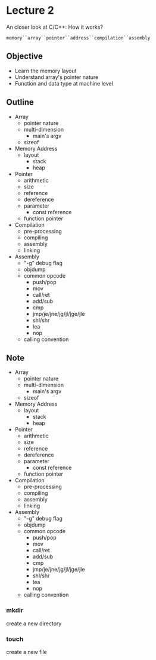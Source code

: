 # Lecture 2

An closer look at C/C++: How it works?

`memory``array``pointer``address``compilation``assembly`

## Objective

- Learn the memory layout
- Understand array's pointer nature
- Function and data type at machine level

## Outline

- Array
  - pointer nature
  - multi-dimension
    - main's argv
  - sizeof
- Memory Address
  - layout
    - stack
    - heap
- Pointer
  - arithmetic
  - size
  - reference
  - dereference
  - parameter
    - const reference
  - function pointer
- Compilation
  - pre-processing
  - compiling
  - assembly
  - linking
- Assembly
  - "-g" debug flag
  - objdump
  - common opcode
    - push/pop
    - mov
    - call/ret
    - add/sub
    - cmp
    - jmp/je/jne/jg/jl/jge/jle
    - shl/shr
    - lea
    - nop
  - calling convention
  
## Note
  
- Array
  - pointer nature
  - multi-dimension
    - main's argv
  - sizeof
- Memory Address
  - layout
    - stack
    - heap
- Pointer
  - arithmetic
  - size
  - reference
  - dereference
  - parameter
    - const reference
  - function pointer
- Compilation
  - pre-processing
  - compiling
  - assembly
  - linking
- Assembly
  - "-g" debug flag
  - objdump
  - common opcode
    - push/pop
    - mov
    - call/ret
    - add/sub
    - cmp
    - jmp/je/jne/jg/jl/jge/jle
    - shl/shr
    - lea
    - nop
  - calling convention
  
### mkdir

create a new directory

### touch

create a new file